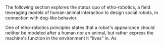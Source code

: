 The following section explores the status quo of etho-robotics, a field leveraging models of human-animal interaction to design social robots,  in connection with dog-like behavior.

One of etho-robotics principles states that a robot's appearance should neither be modeled after a human nor an animal, but rather express the machine's function in the environment it "lives" in. As